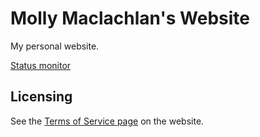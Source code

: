 # Molly Maclachlan's Website

My personal website.

[Status monitor](https://stats.uptimerobot.com/6MYLZHPP1V)

## Licensing

See the [Terms of Service page](https://murdomaclachlan.github.io/website/pages/legal) on the website.
